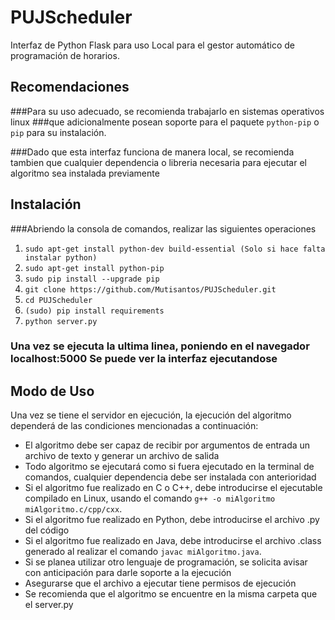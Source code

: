 # PUJScheduler
Interfaz de Python Flask para uso Local para el gestor automático de programación de horarios.


## Recomendaciones

###Para su uso adecuado, se recomienda trabajarlo en sistemas operativos linux
###que adicionalmente posean soporte para el paquete `python-pip` o `pip` para su instalación.

###Dado que esta interfaz funciona de manera local, se recomienda tambien que cualquier dependencia o libreria necesaria para ejecutar el algoritmo sea instalada previamente


## Instalación

###Abriendo la consola de comandos, realizar las siguientes operaciones


1. `sudo apt-get install python-dev build-essential (Solo si hace falta instalar python)` 
2. `sudo apt-get install python-pip`
3. `sudo pip install --upgrade pip`
4. `git clone https://github.com/Mutisantos/PUJScheduler.git`
5. `cd PUJScheduler`
6. `(sudo) pip install requirements` 
7. `python server.py`

### Una vez se ejecuta la ultima linea, poniendo en el navegador localhost:5000 Se puede ver la interfaz ejecutandose 

## Modo de Uso 

Una vez se tiene el servidor en ejecución, la ejecución del algoritmo dependerá 
de las condiciones mencionadas a continuación:

- El algoritmo debe ser capaz de recibir por argumentos de entrada un archivo de texto y generar un archivo de salida 
- Todo algoritmo se ejecutará como si fuera ejecutado en la terminal de comandos, cualquier dependencia debe ser instalada con anterioridad
- Si el algoritmo fue realizado en C o C++, debe introducirse el ejecutable compilado en Linux, usando el comando `g++ -o miAlgoritmo miAlgoritmo.c/cpp/cxx`.
- Si el algoritmo fue realizado en Python, debe introducirse el archivo .py del código
- Si el algoritmo fue realizado en Java, debe introducirse el archivo .class generado al realizar el comando `javac miAlgoritmo.java`.
- Si se planea utilizar otro lenguaje de programación, se solicita avisar con anticipación para darle soporte a la ejecución
- Asegurarse que el archivo a ejecutar tiene permisos de ejecución
- Se recomienda que el algoritmo se encuentre en la misma carpeta que el server.py





